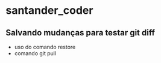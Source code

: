 # santander_coder

## Salvando mudanças para testar git diff

* uso do comando restore
* comando git pull
